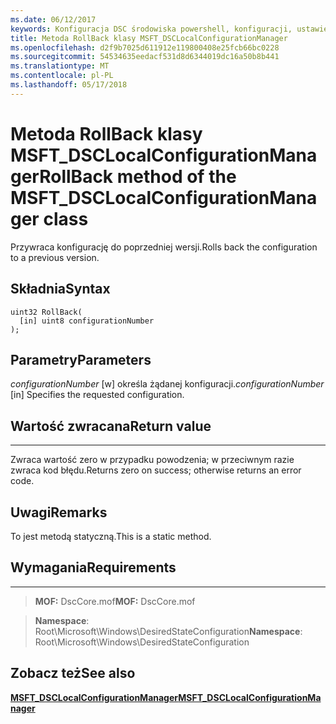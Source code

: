 ```yaml
---
ms.date: 06/12/2017
keywords: Konfiguracja DSC środowiska powershell, konfiguracji, ustawienia
title: Metoda RollBack klasy MSFT_DSCLocalConfigurationManager
ms.openlocfilehash: d2f9b7025d611912e119800408e25fcb66bc0228
ms.sourcegitcommit: 54534635eedacf531d8d6344019dc16a50b8b441
ms.translationtype: MT
ms.contentlocale: pl-PL
ms.lasthandoff: 05/17/2018
---
```

# <a name="rollback-method-of-the-msftdsclocalconfigurationmanager-class"></a><span data-ttu-id="e359b-103">Metoda RollBack klasy MSFT_DSCLocalConfigurationManager</span><span class="sxs-lookup"><span data-stu-id="e359b-103">RollBack method of the MSFT_DSCLocalConfigurationManager class</span></span>

<span data-ttu-id="e359b-104">Przywraca konfigurację do poprzedniej wersji.</span><span class="sxs-lookup"><span data-stu-id="e359b-104">Rolls back the configuration to a previous version.</span></span>

<a name="syntax"></a><span data-ttu-id="e359b-105">Składnia</span><span class="sxs-lookup"><span data-stu-id="e359b-105">Syntax</span></span>
------

```mof
uint32 RollBack(
  [in] uint8 configurationNumber
);
```

<a name="parameters"></a><span data-ttu-id="e359b-106">Parametry</span><span class="sxs-lookup"><span data-stu-id="e359b-106">Parameters</span></span>
----------

<span data-ttu-id="e359b-107">*configurationNumber* \[w\] określa żądanej konfiguracji.</span><span class="sxs-lookup"><span data-stu-id="e359b-107">*configurationNumber* \[in\] Specifies the requested configuration.</span></span>

## <a name="return-value"></a><span data-ttu-id="e359b-108">Wartość zwracana</span><span class="sxs-lookup"><span data-stu-id="e359b-108">Return value</span></span>
------------

<span data-ttu-id="e359b-109">Zwraca wartość zero w przypadku powodzenia; w przeciwnym razie zwraca kod błędu.</span><span class="sxs-lookup"><span data-stu-id="e359b-109">Returns zero on success; otherwise returns an error code.</span></span>

## <a name="remarks"></a><span data-ttu-id="e359b-110">Uwagi</span><span class="sxs-lookup"><span data-stu-id="e359b-110">Remarks</span></span>

<span data-ttu-id="e359b-111">To jest metodą statyczną.</span><span class="sxs-lookup"><span data-stu-id="e359b-111">This is a static method.</span></span>

## <a name="requirements"></a><span data-ttu-id="e359b-112">Wymagania</span><span class="sxs-lookup"><span data-stu-id="e359b-112">Requirements</span></span>
------------
><span data-ttu-id="e359b-113">**MOF:** DscCore.mof</span><span class="sxs-lookup"><span data-stu-id="e359b-113">**MOF:** DscCore.mof</span></span>

><span data-ttu-id="e359b-114">**Namespace**: Root\Microsoft\Windows\DesiredStateConfiguration</span><span class="sxs-lookup"><span data-stu-id="e359b-114">**Namespace**: Root\Microsoft\Windows\DesiredStateConfiguration</span></span>


## <a name="see-also"></a><span data-ttu-id="e359b-115">Zobacz też</span><span class="sxs-lookup"><span data-stu-id="e359b-115">See also</span></span>


[<span data-ttu-id="e359b-116">**MSFT_DSCLocalConfigurationManager**</span><span class="sxs-lookup"><span data-stu-id="e359b-116">**MSFT_DSCLocalConfigurationManager**</span></span>](msft-dsclocalconfigurationmanager.md)
